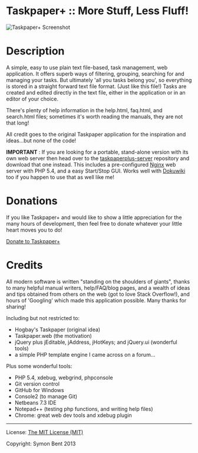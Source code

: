 Taskpaper+ :: More Stuff, Less Fluff!
==========

![Taskpaper+ Screenshot](https://taskpaperplus.googlecode.com/files/main-view.png)


Description
===========

A simple, easy to use plain text file-based, task management, web application.
It offers superb ways of filtering, grouping, searching for and managing your tasks.
But ultimately 'all you tasks belong you', so everything is stored in a straight forward text file format.
(Just like this file!)
Tasks are created and edited directly in the text file, either in the application or in an editor of your choice.

There's plenty of help information in the help.html, faq.html, and search.html files;
sometimes it's worth reading the manuals, they are not that long!

All credit goes to the original Taskpaper application for the inspiration and ideas...but none of the code!

**IMPORTANT** : If you are looking for a portable, stand-alone version with its own web server then head over to the [taskpaperplus-server](https://github.com/MrBertie/taskpaperplus-server) repository and download that one instead.  This includes a pre-configured [Nginx](http://wiki.nginx.org/Main) web server with PHP 5.4, and a easy Start/Stop GUI.  Works well with [Dokuwiki](https://www.dokuwiki.org) too if you happen to use that as well like me!


Donations
======

If you like Taskpaper+ and would like to show a little appreciation for the many hours of development, then feel free to donate whatever your little heart moves you to do!

[Donate to Taskpaper+](https://www.paypal.com/cgi-bin/webscr?cmd=_s-xclick&hosted_button_id=XUZQ9UDD5SNM2)


Credits
=======

All modern software is written "standing on the shoulders of giants",
thanks to many helpful manual writers, help/FAQ/blog pages, and
a wealth of ideas and tips obtained from others on the web (got to love Stack Overflow!),
and hours of 'Googling' which made this application possible.  Many thanks for sharing!

Including but not restricted to:
  - Hogbay's Taskpaper (original idea)
  - Taskpaper.web (the motivation)
  - jQuery plus jEditable, jAddress, jHotKeys; and jQuery.ui (wonderful tools)
  - a simple PHP template engine I came across on a forum...

Plus some wonderful tools:
  - PHP 5.4, xdebug, webgrind, phpconsole
  - Git version control
  - GitHub for Windows
  - Console2 (to manage Git)
  - Netbeans 7.3 IDE
  - Notepad++ (testing php functions, and writing help files)
  - Chrome: great web dev tools and xdebug plugin

----

License: [The MIT License (MIT)](http://opensource.org/licenses/MIT)

Copyright: Symon Bent 2013







